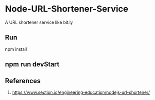# Node-URL-Shortener-Service
A URL shortener service like bit.ly
## Run
npm install
## npm run devStart


## References

1. https://www.section.io/engineering-education/nodejs-url-shortener/
